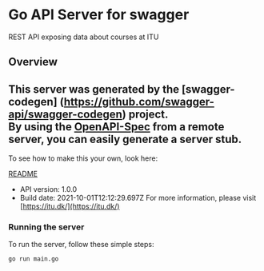# Go API Server for swagger

REST API exposing data about courses at ITU

## Overview
This server was generated by the [swagger-codegen]
(https://github.com/swagger-api/swagger-codegen) project.  
By using the [OpenAPI-Spec](https://github.com/OAI/OpenAPI-Specification) from a remote server, you can easily generate a server stub.  
-

To see how to make this your own, look here:

[README](https://github.com/swagger-api/swagger-codegen/blob/master/README.md)

- API version: 1.0.0
- Build date: 2021-10-01T12:12:29.697Z
For more information, please visit [https://itu.dk/](https://itu.dk/)


### Running the server
To run the server, follow these simple steps:

```
go run main.go
```

